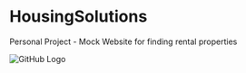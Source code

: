 # HousingSolutions
Personal Project - Mock Website for finding rental properties

![GitHub Logo](blob/master/housingsolutions/public/housingsolutionsIcon.svg)
